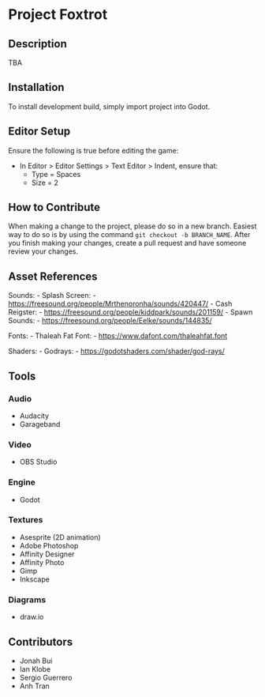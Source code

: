 # Project Foxtrot
## Description
TBA

## Installation
To install development build, simply import project into Godot.

## Editor Setup
Ensure the following is true before editing the game:
- In Editor > Editor Settings > Text Editor > Indent, ensure that:
	- Type = Spaces
	- Size = 2

## How to Contribute
When making a change to the project, please do so in a new branch. Easiest way to do so is by using the command `git checkout -b BRANCH_NAME`. After you finish making your changes, create a pull request and have someone review your changes.

## Asset References
Sounds:
	- Splash Screen:
		- https://freesound.org/people/Mrthenoronha/sounds/420447/
	- Cash Reigster:
		- https://freesound.org/people/kiddpark/sounds/201159/
	- Spawn Sounds:
		- https://freesound.org/people/Eelke/sounds/144835/

Fonts:
	- Thaleah Fat Font:
		- https://www.dafont.com/thaleahfat.font

Shaders:
	- Godrays:
		- https://godotshaders.com/shader/god-rays/

## Tools
### Audio
- Audacity
- Garageband

### Video
- OBS Studio

### Engine
- Godot

### Textures
- Asesprite (2D animation)
- Adobe Photoshop
- Affinity Designer
- Affinity Photo
- Gimp
- Inkscape

### Diagrams
- draw.io

## Contributors
- Jonah Bui
- Ian Klobe
- Sergio Guerrero
- Anh Tran
